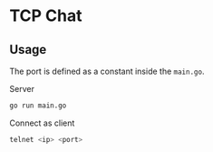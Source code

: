# TCP Chat

## Usage
The port is defined as a constant inside the `main.go`.

Server
```sh
go run main.go
```

Connect as client
```sh
telnet <ip> <port>
```

